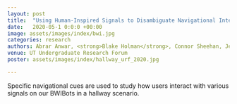```yaml
---
layout: post
title:  "Using Human-Inspired Signals to Disambiguate Navigational Intentions"
date:   2020-05-1 0:0:0 +00:00
image: assets/images/index/bwi.jpg
categories: research
authors: Abrar Anwar, <strong>Blake Holman</strong>, Connor Sheehan, Jeffery Huang
venue: UT Undergraduate Research Forum
poster: assets/images/index/hallway_urf_2020.jpg

---
```

Specific navigational cues are used to study how users interact with various signals on our BWIBots in a hallway scenario.

